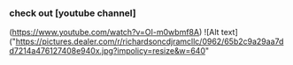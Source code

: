 ### check out [youtube channel]
(https://www.youtube.com/watch?v=OI-m0wbmf8A)
![Alt text]
("https://pictures.dealer.com/r/richardsoncdjramcllc/0962/65b2c9a29aa7dd7214a476127408e940x.jpg?impolicy=resize&w=640"